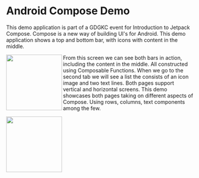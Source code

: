 # Android Compose Demo

This demo application is part of a GDGKC event for Introduction to Jetpack Compose. Compose is a new way of building UI's for Android. This demo application shows a top and bottom bar, with icons with content in the middle.

<img src="https://github.com/rodelljr/android-compose-demo/blob/main/screenshots/convertscreen.png" align="left" height="150" />

From this screen we can see both bars in action, including the content in the middle. All constructed using Composable Functions. When we go to the second tab we will see a list the consists of an icon image and two text lines. Both pages support vertical and horizontal screens. This demo showcases both pages taking on different aspects of Compose. Using rows, columns, text components among the few. 

<img src="https://github.com/rodelljr/android-compose-demo/blob/main/screenshots/mylistscreen.png" align="left" height="150" />
